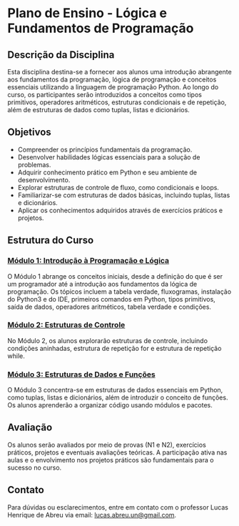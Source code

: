 # Plano de Ensino - Lógica e Fundamentos de Programação

## Descrição da Disciplina

Esta disciplina destina-se a fornecer aos alunos uma introdução abrangente aos fundamentos da programação, lógica de programação e conceitos essenciais utilizando a linguagem de programação Python. Ao longo do curso, os participantes serão introduzidos a conceitos como tipos primitivos, operadores aritméticos, estruturas condicionais e de repetição, além de estruturas de dados como tuplas, listas e dicionários.

## Objetivos

- Compreender os princípios fundamentais da programação.
- Desenvolver habilidades lógicas essenciais para a solução de problemas.
- Adquirir conhecimento prático em Python e seu ambiente de desenvolvimento.
- Explorar estruturas de controle de fluxo, como condicionais e loops.
- Familiarizar-se com estruturas de dados básicas, incluindo tuplas, listas e dicionários.
- Aplicar os conhecimentos adquiridos através de exercícios práticos e projetos.

## Estrutura do Curso

### [Módulo 1: Introdução à Programação e Lógica](modulo_1/README.md)

O Módulo 1 abrange os conceitos iniciais, desde a definição do que é ser um programador até a introdução aos fundamentos da lógica de programação. Os tópicos incluem a tabela verdade, fluxogramas, instalação do Python3 e do IDE, primeiros comandos em Python, tipos primitivos, saída de dados, operadores aritméticos, tabela verdade e condições.

### [Módulo 2: Estruturas de Controle](modulo_2/README.md)

No Módulo 2, os alunos explorarão estruturas de controle, incluindo condições aninhadas, estrutura de repetição for e estrutura de repetição while.

### [Módulo 3: Estruturas de Dados e Funções](modulo_3/README.md)

O Módulo 3 concentra-se em estruturas de dados essenciais em Python, como tuplas, listas e dicionários, além de introduzir o conceito de funções. Os alunos aprenderão a organizar código usando módulos e pacotes.

## Avaliação

Os alunos serão avaliados por meio de provas (N1 e N2), exercícios práticos, projetos e eventuais avaliações teóricas. A participação ativa nas aulas e o envolvimento nos projetos práticos são fundamentais para o sucesso no curso.

## Contato

Para dúvidas ou esclarecimentos, entre em contato com o professor Lucas Henrique de Abreu via email: lucas.abreu.un@gmail.com.

